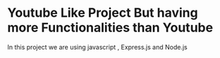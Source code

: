 # Youtube Like Project But having more Functionalities than Youtube

In this project we are using javascript , Express.js and Node.js